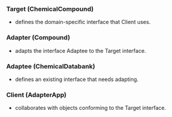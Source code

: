 
### Target   (ChemicalCompound)
 - defines the domain-specific interface that Client uses.
### Adapter   (Compound)
 - adapts the interface Adaptee to the Target interface.
### Adaptee   (ChemicalDatabank)
- defines an existing interface that needs adapting.
### Client   (AdapterApp)
- collaborates with objects conforming to the Target interface.
